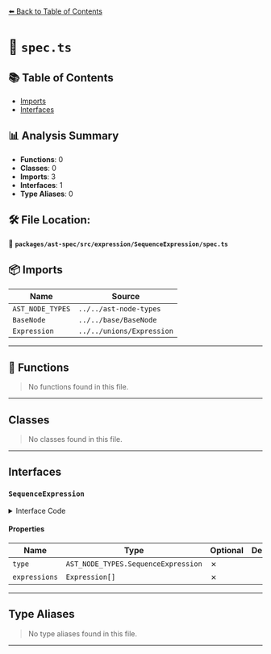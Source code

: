 [⬅️ Back to Table of Contents](../../../../../index.md)

# 📄 `spec.ts`

## 📚 Table of Contents

- [Imports](#imports)
- [Interfaces](#interfaces)

## 📊 Analysis Summary

- **Functions**: 0
- **Classes**: 0
- **Imports**: 3
- **Interfaces**: 1
- **Type Aliases**: 0

## 🛠️ File Location:
📂 **`packages/ast-spec/src/expression/SequenceExpression/spec.ts`**

## 📦 Imports

| Name | Source |
|------|--------|
| `AST_NODE_TYPES` | `../../ast-node-types` |
| `BaseNode` | `../../base/BaseNode` |
| `Expression` | `../../unions/Expression` |


---

## 🔧 Functions

> No functions found in this file.


---

## Classes

> No classes found in this file.


---

## Interfaces

### `SequenceExpression`

<details><summary>Interface Code</summary>

```ts
export interface SequenceExpression extends BaseNode {
  type: AST_NODE_TYPES.SequenceExpression;
  expressions: Expression[];
}
```
</details>

#### Properties

| Name | Type | Optional | Description |
|------|------|----------|-------------|
| `type` | `AST_NODE_TYPES.SequenceExpression` | ✗ |  |
| `expressions` | `Expression[]` | ✗ |  |


---

## Type Aliases

> No type aliases found in this file.


---
